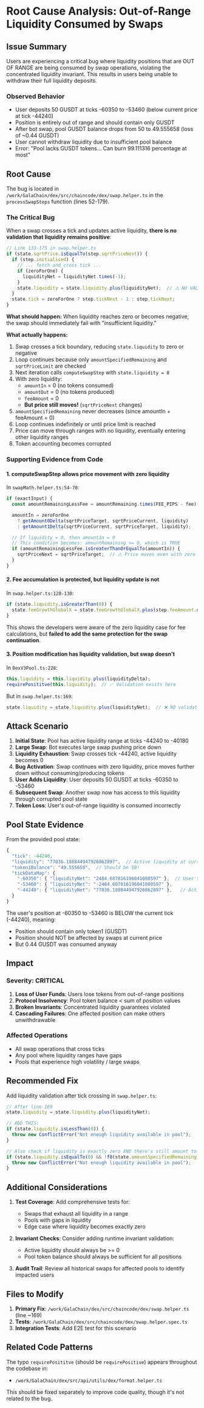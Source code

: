 # Root Cause Analysis: Out-of-Range Liquidity Consumed by Swaps

## Issue Summary

Users are experiencing a critical bug where liquidity positions that are OUT OF RANGE are being consumed by swap operations, violating the concentrated liquidity invariant. This results in users being unable to withdraw their full liquidity deposits.

### Observed Behavior
- User deposits 50 GUSDT at ticks -60350 to -53460 (below current price at tick -44240)
- Position is entirely out of range and should contain only GUSDT
- After bot swap, pool GUSDT balance drops from 50 to 49.555658 (loss of ~0.44 GUSDT)
- User cannot withdraw liquidity due to insufficient pool balance
- Error: "Pool lacks GUSDT tokens... Can burn 99.111316 percentage at most"

## Root Cause

The bug is located in `/work/GalaChain/dex/src/chaincode/dex/swap.helper.ts` in the `processSwapSteps` function (lines 52-179).

### The Critical Bug

When a swap crosses a tick and updates active liquidity, **there is no validation that liquidity remains positive**:

```typescript
// Line 133-175 in swap.helper.ts
if (state.sqrtPrice.isEqualTo(step.sqrtPriceNext)) {
  if (step.initialised) {
    // ... fetch and cross tick ...
    if (zeroForOne) {
      liquidityNet = liquidityNet.times(-1);
    }
    state.liquidity = state.liquidity.plus(liquidityNet);  // ⚠️ NO VALIDATION HERE
  }
  state.tick = zeroForOne ? step.tickNext - 1 : step.tickNext;
}
```

**What should happen:**
When liquidity reaches zero or becomes negative, the swap should immediately fail with "insufficient liquidity."

**What actually happens:**
1. Swap crosses a tick boundary, reducing `state.liquidity` to zero or negative
2. Loop continues because only `amountSpecifiedRemaining` and `sqrtPriceLimit` are checked
3. Next iteration calls `computeSwapStep` with `state.liquidity = 0`
4. With zero liquidity:
   - `amountIn` = 0 (no tokens consumed)
   - `amountOut` = 0 (no tokens produced)
   - `feeAmount` = 0
   - **But price still moves!** (`sqrtPriceNext` changes)
5. `amountSpecifiedRemaining` never decreases (since amountIn + feeAmount = 0)
6. Loop continues indefinitely or until price limit is reached
7. Price can move through ranges with no liquidity, eventually entering other liquidity ranges
8. Token accounting becomes corrupted

### Supporting Evidence from Code

#### 1. computeSwapStep allows price movement with zero liquidity

In `swapMath.helper.ts:54-70`:
```typescript
if (exactInput) {
  const amountRemainingLessFee = amountRemaining.times(FEE_PIPS - fee).dividedBy(FEE_PIPS);

  amountIn = zeroForOne
    ? getAmount0Delta(sqrtPriceTarget, sqrtPriceCurrent, liquidity)
    : getAmount1Delta(sqrtPriceCurrent, sqrtPriceTarget, liquidity);

  // If liquidity = 0, then amountIn = 0
  // This condition becomes: amountRemaining >= 0, which is TRUE
  if (amountRemainingLessFee.isGreaterThanOrEqualTo(amountIn)) {
    sqrtPriceNext = sqrtPriceTarget;  // ⚠️ Price moves even with zero liquidity!
  }
}
```

#### 2. Fee accumulation is protected, but liquidity update is not

In `swap.helper.ts:128-130`:
```typescript
if (state.liquidity.isGreaterThan(0)) {
  state.feeGrowthGlobalX = state.feeGrowthGlobalX.plus(step.feeAmount.dividedBy(state.liquidity));
}
```

This shows the developers were aware of the zero liquidity case for fee calculations, but **failed to add the same protection for the swap continuation**.

#### 3. Position modification has liquidity validation, but swap doesn't

In `DexV3Pool.ts:228`:
```typescript
this.liquidity = this.liquidity.plus(liquidityDelta);
requirePosititve(this.liquidity);  // ✅ Validation exists here
```

But in `swap.helper.ts:169`:
```typescript
state.liquidity = state.liquidity.plus(liquidityNet);  // ❌ NO validation!
```

## Attack Scenario

1. **Initial State**: Pool has active liquidity range at ticks -44240 to -40180
2. **Large Swap**: Bot executes large swap pushing price down
3. **Liquidity Exhaustion**: Swap crosses tick -44240, active liquidity becomes 0
4. **Bug Activation**: Swap continues with zero liquidity, price moves further down without consuming/producing tokens
5. **User Adds Liquidity**: User deposits 50 GUSDT at ticks -60350 to -53460
6. **Subsequent Swap**: Another swap now has access to this liquidity through corrupted pool state
7. **Token Loss**: User's out-of-range liquidity is consumed incorrectly

## Pool State Evidence

From the provided pool state:
```javascript
{
  "tick": -44240,
  "liquidity": "77036.188844947926862897",  // Active liquidity at current tick
  "token1Balance": "49.555658",  // Should be 50!
  "tickDataMap": {
    "-60350": { "liquidityNet": "2484.687816196041080597" },  // User's position
    "-53460": { "liquidityNet": "-2484.687816196041080597" },
    "-44240": { "liquidityNet": "77036.188844947926862897" },   // Active range
  }
}
```

The user's position at -60350 to -53460 is BELOW the current tick (-44240), meaning:
- Position should contain only token1 (GUSDT)
- Position should NOT be affected by swaps at current price
- But 0.44 GUSDT was consumed anyway

## Impact

### Severity: CRITICAL

1. **Loss of User Funds**: Users lose tokens from out-of-range positions
2. **Protocol Insolvency**: Pool token balance < sum of position values
3. **Broken Invariants**: Concentrated liquidity guarantees violated
4. **Cascading Failures**: One affected position can make others unwithdrawable

### Affected Operations
- All swap operations that cross ticks
- Any pool where liquidity ranges have gaps
- Pools that experience high volatility / large swaps

## Recommended Fix

Add liquidity validation after tick crossing in `swap.helper.ts`:

```typescript
// After line 169
state.liquidity = state.liquidity.plus(liquidityNet);

// ADD THIS:
if (state.liquidity.isLessThan(0)) {
  throw new ConflictError("Not enough liquidity available in pool");
}

// Also check if liquidity is exactly zero AND there's still amount to swap:
if (state.liquidity.isEqualTo(0) && !f8(state.amountSpecifiedRemaining).isEqualTo(0)) {
  throw new ConflictError("Not enough liquidity available in pool");
}
```

## Additional Considerations

1. **Test Coverage**: Add comprehensive tests for:
   - Swaps that exhaust all liquidity in a range
   - Pools with gaps in liquidity
   - Edge case where liquidity becomes exactly zero

2. **Invariant Checks**: Consider adding runtime invariant validation:
   - Active liquidity should always be >= 0
   - Pool token balance should always be sufficient for all positions

3. **Audit Trail**: Review all historical swaps for affected pools to identify impacted users

## Files to Modify

1. **Primary Fix**: `/work/GalaChain/dex/src/chaincode/dex/swap.helper.ts` (line ~169)
2. **Tests**: `/work/GalaChain/dex/src/chaincode/dex/swap.helper.spec.ts`
3. **Integration Tests**: Add E2E test for this scenario

## Related Code Patterns

The typo `requirePosititve` (should be `requirePositive`) appears throughout the codebase in:
- `/work/GalaChain/dex/src/api/utils/dex/format.helper.ts`

This should be fixed separately to improve code quality, though it's not related to the bug.